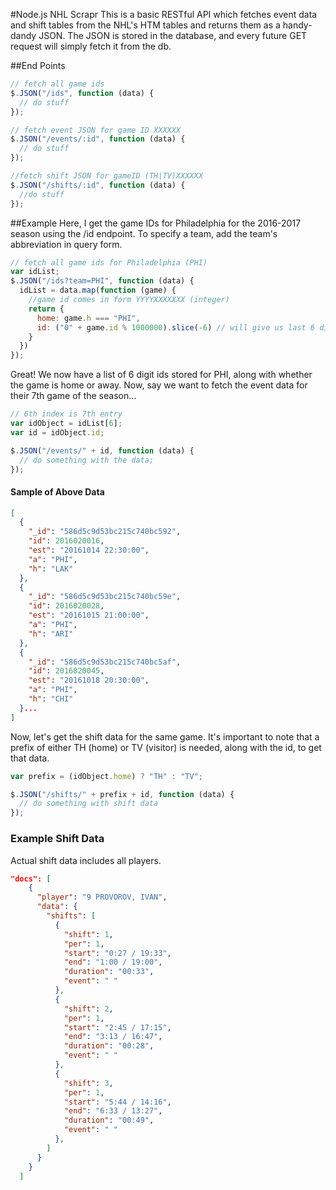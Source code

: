 #Node.js NHL Scrapr
This is a basic RESTful API which fetches event data and shift tables from the NHL's HTM tables and returns them as a handy-dandy JSON. The JSON is stored in the database, and every future GET request will simply fetch it from the db.

##End Points
```javascript
// fetch all game ids
$.JSON("/ids", function (data) {
  // do stuff
});

// fetch event JSON for game ID XXXXXX
$.JSON("/events/:id", function (data) {
  // do stuff
});

//fetch shift JSON for gameID (TH|TV)XXXXXX
$.JSON("/shifts/:id", function (data) {
  //do stuff
});
```

##Example
Here, I get the game IDs for Philadelphia for the 2016-2017 season using the /id endpoint. To specify a team, add the team's abbreviation in query form.
```javascript
// fetch all game ids for Philadelphia (PHI)
var idList;
$.JSON("/ids?team=PHI", function (data) {
  idList = data.map(function (game) {
    //game id comes in form YYYYXXXXXXX (integer)
    return {
      home: game.h === "PHI",
      id: ("0" + game.id % 1000000).slice(-6) // will give us last 6 digits including leading 0
    }
  })
});
```

Great! We now have a list of 6 digit ids stored for PHI, along with whether the game is home or away. Now, say we want to fetch the event data for their 7th game of the season...

```javascript
// 6th index is 7th entry
var idObject = idList[6];
var id = idObject.id;

$.JSON("/events/" + id, function (data) {
  // do something with the data;
});
```

#### Sample of Above Data
```json
[
  {
    "_id": "586d5c9d53bc215c740bc592",
    "id": 2016020016,
    "est": "20161014 22:30:00",
    "a": "PHI",
    "h": "LAK"
  },
  {
    "_id": "586d5c9d53bc215c740bc59e",
    "id": 2016020028,
    "est": "20161015 21:00:00",
    "a": "PHI",
    "h": "ARI"
  },
  {
    "_id": "586d5c9d53bc215c740bc5af",
    "id": 2016020045,
    "est": "20161018 20:30:00",
    "a": "PHI",
    "h": "CHI"
  }...
]
```
Now, let's get the shift data for the same game. It's important to note that a prefix of either TH (home) or TV (visitor) is needed, along with the id, to get that data.

```javascript
var prefix = (idObject.home) ? "TH" : "TV";

$.JSON("/shifts/" + prefix + id, function (data) {
  // do something with shift data
});
```

### Example Shift Data
Actual shift data includes all players.
```json
"docs": [
    {
      "player": "9 PROVOROV, IVAN",
      "data": {
        "shifts": [
          {
            "shift": 1,
            "per": 1,
            "start": "0:27 / 19:33",
            "end": "1:00 / 19:00",
            "duration": "00:33",
            "event": " "
          },
          {
            "shift": 2,
            "per": 1,
            "start": "2:45 / 17:15",
            "end": "3:13 / 16:47",
            "duration": "00:28",
            "event": " "
          },
          {
            "shift": 3,
            "per": 1,
            "start": "5:44 / 14:16",
            "end": "6:33 / 13:27",
            "duration": "00:49",
            "event": " "
          },
        ]
      }
    }
  ]
```
